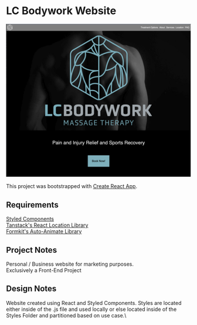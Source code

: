 # LC Bodywork Website

![Screenshot of Website](/src//components/UI/img/WebsiteSS.png?raw=true "Screenshot of website")

This project was bootstrapped with [Create React App](https://github.com/facebook/create-react-app).

## Requirements

[Styled Components](https://styled-components.com) \
[Tanstack's React Location Library](https://tanstack.com/router/v4) \
[Formkit's Auto-Animate Library](https://auto-animate.formkit.com)

## Project Notes

Personal / Business website for marketing purposes. \
Exclusively a Front-End Project

## Design Notes

Website created using React and Styled Components. Styles are located either inside of the .js file and used locally or else located inside of the Styles Folder and partitioned based on use case.\

